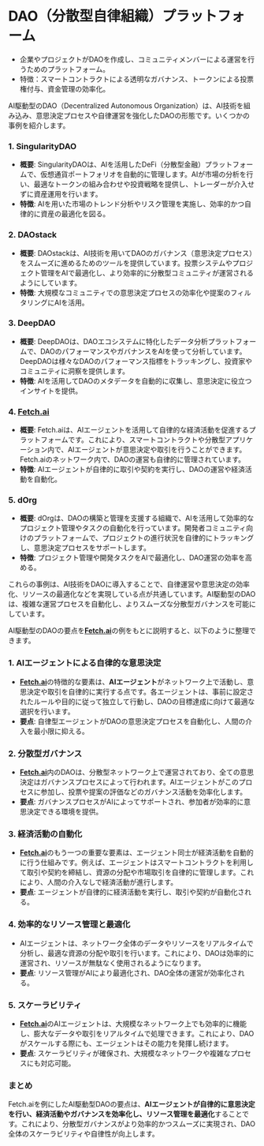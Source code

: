 # DAO（分散型自律組織）プラットフォーム

- 企業やプロジェクトがDAOを作成し、コミュニティメンバーによる運営を行うためのプラットフォーム。
- 特徴：スマートコントラクトによる透明なガバナンス、トークンによる投票権付与、資金管理の効率化。

AI駆動型のDAO（Decentralized Autonomous Organization）は、AI技術を組み込み、意思決定プロセスや自律運営を強化したDAOの形態です。いくつかの事例を紹介します。

### 1. **SingularityDAO**

- **概要**: SingularityDAOは、AIを活用したDeFi（分散型金融）プラットフォームで、仮想通貨ポートフォリオを自動的に管理します。AIが市場の分析を行い、最適なトークンの組み合わせや投資戦略を提供し、トレーダーが介入せずに資産運用を行います。
- **特徴**: AIを用いた市場のトレンド分析やリスク管理を実施し、効率的かつ自律的に資産の最適化を図る。

### 2. **DAOstack**

- **概要**: DAOstackは、AI技術を用いてDAOのガバナンス（意思決定プロセス）をスムーズに進めるためのツールを提供しています。投票システムやプロジェクト管理をAIで最適化し、より効率的に分散型コミュニティが運営されるようにしています。
- **特徴**: 大規模なコミュニティでの意思決定プロセスの効率化や提案のフィルタリングにAIを活用。

### 3. **DeepDAO**

- **概要**: DeepDAOは、DAOエコシステムに特化したデータ分析プラットフォームで、DAOのパフォーマンスやガバナンスをAIを使って分析しています。DeepDAOは様々なDAOのパフォーマンス指標をトラッキングし、投資家やコミュニティに洞察を提供します。
- **特徴**: AIを活用してDAOのメタデータを自動的に収集し、意思決定に役立つインサイトを提供。

### 4. [**Fetch.ai**](http://fetch.ai/)

- **概要**: Fetch.aiは、AIエージェントを活用して自律的な経済活動を促進するプラットフォームです。これにより、スマートコントラクトや分散型アプリケーション内で、AIエージェントが意思決定や取引を行うことができます。Fetch.aiのネットワーク内で、DAOの運営も自律的に管理されています。
- **特徴**: AIエージェントが自律的に取引や契約を実行し、DAOの運営や経済活動を自動化。

### 5. **dOrg**

- **概要**: dOrgは、DAOの構築と管理を支援する組織で、AIを活用して効率的なプロジェクト管理やタスクの自動化を行っています。開発者コミュニティ向けのプラットフォームで、プロジェクトの進行状況を自律的にトラッキングし、意思決定プロセスをサポートします。
- **特徴**: プロジェクト管理や開発タスクをAIで最適化し、DAO運営の効率を高める。

これらの事例は、AI技術をDAOに導入することで、自律運営や意思決定の効率化、リソースの最適化などを実現している点が共通しています。AI駆動型のDAOは、複雑な運営プロセスを自動化し、よりスムーズな分散型ガバナンスを可能にしています。

AI駆動型のDAOの要点を[**Fetch.ai**](http://fetch.ai/)の例をもとに説明すると、以下のように整理できます。

### 1. **AIエージェントによる自律的な意思決定**

- [**Fetch.ai**](http://fetch.ai/)の特徴的な要素は、**AIエージェント**がネットワーク上で活動し、意思決定や取引を自律的に実行する点です。各エージェントは、事前に設定されたルールや目的に従って独立して行動し、DAOの目標達成に向けて最適な選択を行います。
- **要点**: 自律型エージェントがDAOの意思決定プロセスを自動化し、人間の介入を最小限に抑える。

### 2. **分散型ガバナンス**

- [**Fetch.ai**](http://fetch.ai/)内のDAOは、分散型ネットワーク上で運営されており、全ての意思決定はガバナンスプロセスによって行われます。AIエージェントがこのプロセスに参加し、投票や提案の評価などのガバナンス活動を効率化します。
- **要点**: ガバナンスプロセスがAIによってサポートされ、参加者が効率的に意思決定できる環境を提供。

### 3. **経済活動の自動化**

- [**Fetch.ai**](http://fetch.ai/)のもう一つの重要な要素は、エージェント同士が経済活動を自動的に行う仕組みです。例えば、エージェントはスマートコントラクトを利用して取引や契約を締結し、資源の分配や市場取引を自律的に管理します。これにより、人間の介入なしで経済活動が進行します。
- **要点**: エージェントが自律的に経済活動を実行し、取引や契約が自動化される。

### 4. **効率的なリソース管理と最適化**

- AIエージェントは、ネットワーク全体のデータやリソースをリアルタイムで分析し、最適な資源の分配や取引を行います。これにより、DAOは効率的に運営され、リソースが無駄なく使用されるようになります。
- **要点**: リソース管理がAIにより最適化され、DAO全体の運営が効率化される。

### 5. **スケーラビリティ**

- [**Fetch.ai**](http://fetch.ai/)のAIエージェントは、大規模なネットワーク上でも効率的に機能し、膨大なデータや取引をリアルタイムで処理できます。これにより、DAOがスケールする際にも、エージェントはその能力を発揮し続けます。
- **要点**: スケーラビリティが確保され、大規模なネットワークや複雑なプロセスにも対応可能。

### まとめ

Fetch.aiを例にしたAI駆動型DAOの要点は、**AIエージェントが自律的に意思決定を行い、経済活動やガバナンスを効率化し、リソース管理を最適化**することです。これにより、分散型ガバナンスがより効率的かつスムーズに実現され、DAO全体のスケーラビリティや自律性が向上します。